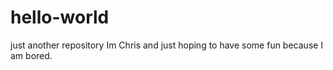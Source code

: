 # hello-world
just another repository
Im Chris and just hoping to have some fun because I am bored.
